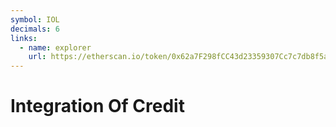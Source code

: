 ```yaml
---
symbol: IOL
decimals: 6
links:
  - name: explorer
    url: https://etherscan.io/token/0x62a7F298fCC43d23359307Cc7c7db8f5aFa80992
---
```


# Integration Of Credit
